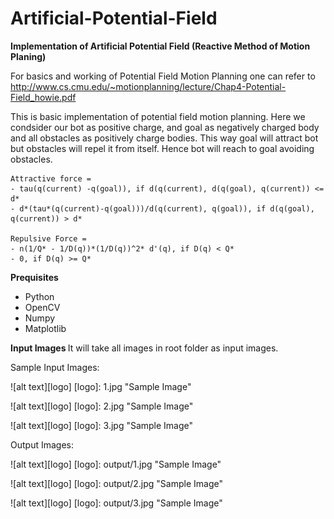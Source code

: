 # Artificial-Potential-Field
<b>Implementation of Artificial Potential Field (Reactive Method of Motion Planing) </b>

For basics and working of Potential Field Motion Planning one can refer to http://www.cs.cmu.edu/~motionplanning/lecture/Chap4-Potential-Field_howie.pdf

This is basic implementation of potential field motion planning. Here we condsider our bot as positive charge, and goal as negatively charged body and all obstacles as positively charge bodies. 
This way goal will attract bot but obstacles will repel it from itself. Hence bot will reach to goal avoiding obstacles.

```
Attractive force = 
- tau(q(current) -q(goal)), if d(q(current), d(q(goal), q(current)) <= d*
- d*(tau*(q(current)-q(goal)))/d(q(current), q(goal)), if d(q(goal), q(current)) > d*

Repulsive Force =
- n(1/Q* - 1/D(q))*(1/D(q))^2* d'(q), if D(q) < Q*
- 0, if D(q) >= Q*
```

<b> Prequisites</b>
- Python
- OpenCV
- Numpy
- Matplotlib

<b> Input Images </b>
It will take all images in root folder as input images.

Sample Input Images:

![alt text][logo]
[logo]: 1.jpg "Sample Image"

![alt text][logo]
[logo]: 2.jpg "Sample Image"

![alt text][logo]
[logo]: 3.jpg "Sample Image"

Output Images:

![alt text][logo]
[logo]: output/1.jpg "Sample Image"

![alt text][logo]
[logo]: output/2.jpg "Sample Image"

![alt text][logo]
[logo]: output/3.jpg "Sample Image"

